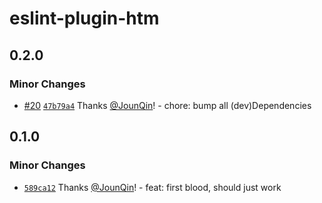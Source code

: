 # eslint-plugin-htm

## 0.2.0

### Minor Changes

- [#20](https://github.com/rx-ts/eslint/pull/20) [`47b79a4`](https://github.com/rx-ts/eslint/commit/47b79a41cd2e328b3cfde5a7a03126197c8dd083) Thanks [@JounQin](https://github.com/JounQin)! - chore: bump all (dev)Dependencies

## 0.1.0

### Minor Changes

- [`589ca12`](https://github.com/rx-ts/eslint/commit/589ca12548b4f5c31707a5679eb6d29c9e9a5c78) Thanks [@JounQin](https://github.com/JounQin)! - feat: first blood, should just work
